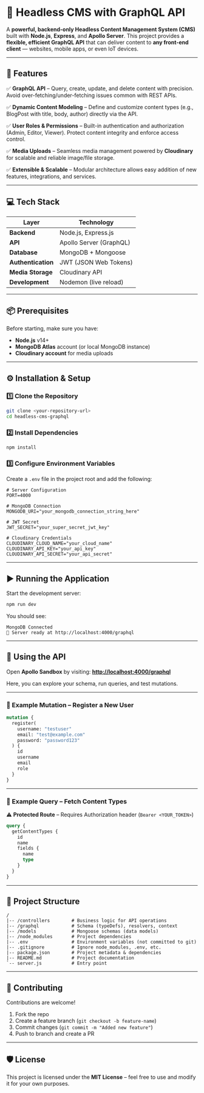 # 📝 Headless CMS with GraphQL API

A **powerful, backend-only Headless Content Management System (CMS)** built with **Node.js**, **Express**, and **Apollo Server**.
This project provides a **flexible, efficient GraphQL API** that can deliver content to **any front-end client** — websites, mobile apps, or even IoT devices.

---

## 🚀 Features

✅ **GraphQL API** – Query, create, update, and delete content with precision. Avoid over-fetching/under-fetching issues common with REST APIs.

✅ **Dynamic Content Modeling** – Define and customize content types (e.g., BlogPost with title, body, author) directly via the API.

✅ **User Roles & Permissions** – Built-in authentication and authorization (Admin, Editor, Viewer). Protect content integrity and enforce access control.

✅ **Media Uploads** – Seamless media management powered by **Cloudinary** for scalable and reliable image/file storage.

✅ **Extensible & Scalable** – Modular architecture allows easy addition of new features, integrations, and services.

---

## 💻 Tech Stack

| Layer              | Technology              |
| ------------------ | ----------------------- |
| **Backend**        | Node.js, Express.js     |
| **API**            | Apollo Server (GraphQL) |
| **Database**       | MongoDB + Mongoose      |
| **Authentication** | JWT (JSON Web Tokens)   |
| **Media Storage**  | Cloudinary API          |
| **Development**    | Nodemon (live reload)   |

---

## 📦 Prerequisites

Before starting, make sure you have:

* **Node.js** v14+
* **MongoDB Atlas** account (or local MongoDB instance)
* **Cloudinary account** for media uploads

---

## ⚙️ Installation & Setup

### 1️⃣ Clone the Repository

```bash
git clone <your-repository-url>
cd headless-cms-graphql
```

### 2️⃣ Install Dependencies

```bash
npm install
```

### 3️⃣ Configure Environment Variables

Create a `.env` file in the project root and add the following:

```env
# Server Configuration
PORT=4000

# MongoDB Connection
MONGODB_URI="your_mongodb_connection_string_here"

# JWT Secret
JWT_SECRET="your_super_secret_jwt_key"

# Cloudinary Credentials
CLOUDINARY_CLOUD_NAME="your_cloud_name"
CLOUDINARY_API_KEY="your_api_key"
CLOUDINARY_API_SECRET="your_api_secret"
```

---

## ▶️ Running the Application

Start the development server:

```bash
npm run dev
```

You should see:

```
MongoDB Connected
🚀 Server ready at http://localhost:4000/graphql
```

---

## 🧪 Using the API

Open **Apollo Sandbox** by visiting:
**[http://localhost:4000/graphql](http://localhost:4000/graphql)**

Here, you can explore your schema, run queries, and test mutations.

---

### 🔑 Example Mutation – Register a New User

```graphql
mutation {
  register(
    username: "testuser"
    email: "test@example.com"
    password: "password123"
  ) {
    id
    username
    email
    role
  }
}
```

---

### 📄 Example Query – Fetch Content Types

⚠️ **Protected Route** – Requires Authorization header (`Bearer <YOUR_TOKEN>`)

```graphql
query {
  getContentTypes {
    id
    name
    fields {
      name
      type
    }
  }
}
```

---

## 📁 Project Structure

```
/
|-- /controllers        # Business logic for API operations
|-- /graphql            # Schema (typeDefs), resolvers, context
|-- /models             # Mongoose schemas (data models)
|-- /node_modules       # Project dependencies
|-- .env                # Environment variables (not committed to git)
|-- .gitignore          # Ignore node_modules, .env, etc.
|-- package.json        # Project metadata & dependencies
|-- README.md           # Project documentation
`-- server.js           # Entry point
```

---

## 🤝 Contributing

Contributions are welcome!

1. Fork the repo
2. Create a feature branch (`git checkout -b feature-name`)
3. Commit changes (`git commit -m "Added new feature"`)
4. Push to branch and create a PR

---

## 🛡️ License

This project is licensed under the **MIT License** – feel free to use and modify it for your own purposes.
